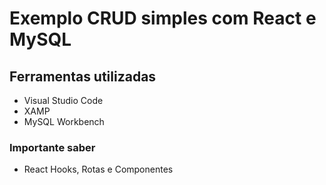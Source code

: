 # Exemplo CRUD simples com React e MySQL

## Ferramentas utilizadas

- Visual Studio Code
- XAMP
- MySQL Workbench

### Importante saber

- React Hooks, Rotas e Componentes